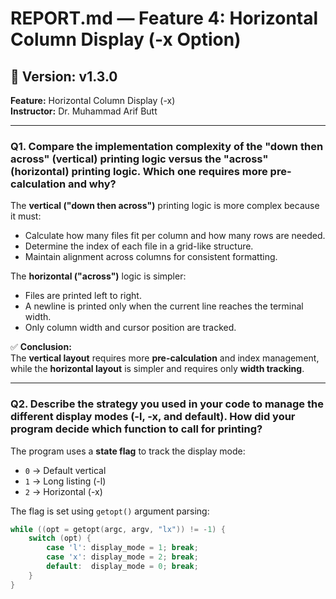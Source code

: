 # REPORT.md — Feature 4: Horizontal Column Display (-x Option)

## 📘 Version: v1.3.0  
**Feature:** Horizontal Column Display (-x)  
**Instructor:** Dr. Muhammad Arif Butt  

---

### **Q1. Compare the implementation complexity of the "down then across" (vertical) printing logic versus the "across" (horizontal) printing logic. Which one requires more pre-calculation and why?**

The **vertical ("down then across")** printing logic is more complex because it must:
- Calculate how many files fit per column and how many rows are needed.
- Determine the index of each file in a grid-like structure.
- Maintain alignment across columns for consistent formatting.

The **horizontal ("across")** logic is simpler:
- Files are printed left to right.
- A newline is printed only when the current line reaches the terminal width.
- Only column width and cursor position are tracked.

✅ **Conclusion:**  
The **vertical layout** requires more **pre-calculation** and index management, while the **horizontal layout** is simpler and requires only **width tracking**.

---

### **Q2. Describe the strategy you used in your code to manage the different display modes (-l, -x, and default). How did your program decide which function to call for printing?**

The program uses a **state flag** to track the display mode:
- `0` → Default vertical  
- `1` → Long listing (-l)  
- `2` → Horizontal (-x)

The flag is set using `getopt()` argument parsing:
```c
while ((opt = getopt(argc, argv, "lx")) != -1) {
    switch (opt) {
        case 'l': display_mode = 1; break;
        case 'x': display_mode = 2; break;
        default:  display_mode = 0; break;
    }
}
